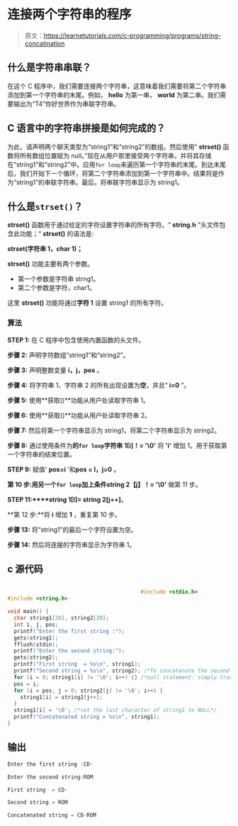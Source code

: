 # 连接两个字符串的程序

> 原文：<https://learnetutorials.com/c-programming/programs/string-concatination>

## 什么是字符串串联？

在这个 C 程序中，我们需要连接两个字符串，这意味着我们需要将第二个字符串添加到第一个字符串的末尾。例如， **hello** 为第一串， **world** 为第二串。我们需要输出为“T4”你好世界作为串联字符串。

## C 语言中的字符串拼接是如何完成的？

为此，请声明两个聊天类型为“string1”和“string2”的数组。然后使用“ **strset()** 函数将所有数组位置赋为 null。”现在从用户那里接受两个字符串，并将其存储在“string1”和“string2”中。应用`for loop`来遍历第一个字符串的末尾。到达末尾后，我们开始下一个循环，将第二个字符串添加到第一个字符串中。结果将是作为“string1”的串联字符串。最后，将串联字符串显示为 string1。

## 什么是`strset()`？

**strset()** 函数用于通过给定的字符设置字符串的所有字符。“ **string.h** ”头文件包含此功能；“ **strset()** 的语法是:

**strset(字符串 1，char 1)；**

**strset()** 功能主要有两个参数。

*   第一个参数是字符串 strng1。
*   第二个参数是字符，char1。

这里 **strset()** 功能将通过**字符 1** 设置 string1 的所有字符。

### 算法

**STEP 1:** 在 C 程序中包含使用内置函数的头文件。

**步骤 2:** 声明字符数组“string1”和“string2”。

**步骤 3:** 声明整数变量 **i，j，pos** 。

**步骤 4:** 将字符串 1、字符串 2 的所有出现设置为**空**，并且“ **i=0** ”。

**步骤 5:** 使用**获取()**功能从用户处读取字符串 1。

**步骤 6:** 使用**获取()**功能从用户处读取字符串 2。

**步骤 7:** 然后将第一个字符串显示为 string1，将第二个字符串显示为 string2。

**步骤 8:** 通过使用条件为**的`for loop`字符串 1[i]！= '\0'** 将 **'i'** 增加 1。用于获取第一个字符串的结束位置。

**STEP 9:** 赋值' **pos=i** '和**pos = I，j=0** 。

**第 10 步:**用另一个`for loop`加上条件**string 2【j】！= '\0'** 做第 11 步。

**STEP 11:****string 1[I]= string 2[j++]**。

**第 12 步:**将 **i** 增加 **1** ，重复第 10 步。

**步骤 13:** 将“string1”的最后一个字符设置为空。

**步骤 14:** 然后将连接的字符串显示为字符串 1。

## c 源代码

```c

                                          #include <stdio.h>
#include <string.h>

void main() {
  char string1[20], string2[20];
  int i, j, pos;
  printf("Enter the first string :");
  gets(string1);
  fflush(stdin);
  printf("Enter the second string:");
  gets(string2);
  printf("First string  = %s\n", string1);
  printf("Second string = %s\n", string2); /*To concatenate the second string to the end of the string  traverse the first to its end and attach the second string*/
  for (i = 0; string1[i] != '\0'; i++) {} /*null statement: simply traversing the string1*/
  pos = i;
  for (i = pos, j = 0; string2[j] != '\0'; i++) {
    string1[i] = string2[j++];
  }
  string1[i] = '\0'; /*set the last character of string1 to NULL*/
  printf("Concatenated string = %s\n", string1);
}

```

## 输出

```c
Enter the first string :CD-

Enter the second string:ROM

First string  = CD-

Second string = ROM

Concatenated string = CD-ROM
```